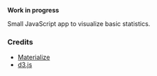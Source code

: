 
**Work in progress**

Small JavaScript app to visualize basic statistics.


### Credits

- [Materialize](http://materializecss.com/)
- [d3.js](https://d3js.org)
